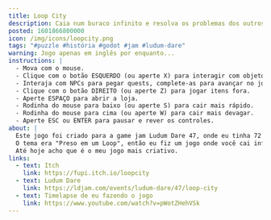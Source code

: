 ```yaml
---
title: Loop City
description: Caia num buraco infinito e resolva os problemas dos outros.
posted: 1601866800000
icon: /img/icons/loopcity.png
tags: "#puzzle #história #godot #jam #ludum-dare"
warning: Jogo apenas em inglês por enquanto...
instructions: |
  - Mova com o mouse.
  - Clique com o botão ESQUERDO (ou aperte X) para interagir com objetos.
  - Interaja com NPCs para pegar quests, complete-as para avançar no jogo.
  - Clique com o botão DIREITO (ou aperte Z) para jogar itens fora.
  - Aperte ESPAÇO para abrir a loja.
  - Rodinha do mouse para baixo (ou aperte S) para cair mais rápido.
  - Rodinha do mouse para cima (ou aperte W) para cair mais devagar.
  - Aperte ESC ou ENTER para pausar e rever os controles.
about: |
  Este jogo foi criado para a game jam Ludum Dare 47, onde eu tinha 72 horas para fazer um jogo.
  O tema era "Preso em um Loop", então eu fiz um jogo onde você cai infinitamente por uma cidade que loopa!
  Até hoje acho que é o meu jogo mais criativo.
links:
  - text: Itch
    link: https://fupi.itch.io/loopcity
  - text: Ludum Dare
    link: https://ldjam.com/events/ludum-dare/47/loop-city
  - text: Timelapse de eu fazendo o jogo
    link: https://www.youtube.com/watch?v=pWotZHehVSk
---
```


<itch url="https://itch.io/embed-upload/2797468?color=522e17"></itch>
